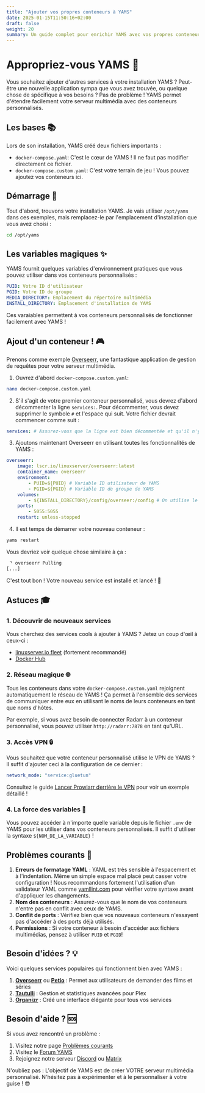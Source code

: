 ```yaml
---
title: "Ajouter vos propres conteneurs à YAMS"
date: 2025-01-15T11:50:16+02:00
draft: false
weight: 20
summary: Un guide complet pour enrichir YAMS avec vos propres conteneurs Docker
---
```


# Appropriez-vous YAMS 🚀

Vous souhaitez ajouter d'autres services à votre installation YAMS ? Peut-être une nouvelle application sympa que vous avez trouvée, ou quelque chose de spécifique à vos besoins ? Pas de problème ! YAMS permet d'étendre facilement votre serveur multimédia avec des conteneurs personnalisés.

## Les bases 📚

Lors de son installation, YAMS créé deux fichiers importants :

-   `docker-compose.yaml`: C'est le cœur de YAMS ! Il ne faut pas modifier directement ce fichier.
-   `docker-compose.custom.yaml`: C'est votre terrain de jeu ! Vous pouvez ajoutez vos conteneurs ici.

## Démarrage 🎯

Tout d'abord, trouvons votre installation YAMS. Je vais utiliser `/opt/yams` dans ces exemples, mais remplacez-le par l'emplacement d'installation que vous avez choisi :

```bash
cd /opt/yams
```

## Les variables magiques ✨

YAMS fournit quelques variables d'environnement pratiques que vous pouvez utiliser dans vos conteneurs personnalisés :

```yaml
PUID: Votre ID d'utilisateur
PGID: Votre ID de groupe
MEDIA_DIRECTORY: Emplacement du répertoire multimédia
INSTALL_DIRECTORY: Emplacement d'installation de YAMS
```

Ces varaiables permettent à vos conteneurs personnalisés de fonctionner facilement avec YAMS !

## Ajout d'un conteneur ! 🎮

Prenons comme exemple [Overseerr](https://overseerr.dev/), une fantastique application de gestion de requêtes pour votre serveur multimédia.

1. Ouvrez d'abord `docker-compose.custom.yaml`:

```bash
nano docker-compose.custom.yaml
```

2. S'il s'agit de votre premier conteneur personnalisé, vous devrez d'abord décommenter la ligne `services:`. Pour décommenter, vous devez supprimer le symbole `#` et l'espace qui suit. Votre fichier devrait commencer comme suit :

```yaml
services: # Assurez-vous que la ligne est bien décommentée et qu'il n'y a pas d'espaces avant !
```

3. Ajoutons maintenant Overseerr en utilisant toutes les fonctionnalités de YAMS :

```yaml
overseerr:
    image: lscr.io/linuxserver/overseerr:latest
    container_name: overseerr
    environment:
        - PUID=${PUID} # Variable ID utilisateur de YAMS
        - PGID=${PGID} # Variable ID de groupe de YAMS
    volumes:
        - ${INSTALL_DIRECTORY}/config/overseer:/config # On utilise le dossier de configuration fourni par Yams
    ports:
        - 5055:5055
    restart: unless-stopped
```

4. Il est temps de démarrer votre nouveau conteneur :

```bash
yams restart
```

Vous devriez voir quelque chose similaire à ça :

```bash
 ⠙ overseerr Pulling                                                                     5.2s
[...]
```

C'est tout bon ! Votre nouveau service est installé et lancé ! 🎉

## Astuces 🎓

### 1. Découvrir de nouveaux services

Vous cherchez des services cools à ajouter à YAMS ? Jetez un coup d'œil à ceux-ci :

-   [linuxserver.io fleet](https://fleet.linuxserver.io/) (fortement recommandé)
-   [Docker Hub](https://hub.docker.com/)

### 2. Réseau magique 🌐

Tous les conteneurs dans votre `docker-compose.custom.yaml` rejoignent automatiquement le réseau de YAMS ! Ça permet à l'ensemble des services de communiquer entre eux en utilisant le noms de leurs conteneurs en tant que noms d'hôtes.

Par exemple, si vous avez besoin de connecter Radarr à un conteneur personnalisé, vous pouvez utiliser `http://radarr:7878` en tant qu'URL.

### 3. Accès VPN 🔒

Vous souhaitez que votre conteneur personnalisé utilise le VPN de YAMS ? Il suffit d'ajouter ceci à la configuration de ce dernier :

```yaml
network_mode: "service:gluetun"
```

Consultez le guide [Lancer Prowlarr derrière le VPN](/advanced/prowlarr-behind-vpn) pour voir un exemple détaillé !

### 4. La force des variables 💪

Vous pouvez accéder à n'importe quelle variable depuis le fichier `.env` de YAMS pour les utiliser dans vos conteneurs personnalisés. Il suffit d'utiliser la syntaxe `${NOM_DE_LA_VARIABLE}` !

## Problèmes courants 🚨

1. **Erreurs de formatage YAML** : YAML est très sensible à l'espacement et à l'indentation. Même un simple espace mal placé peut casser votre configuration ! Nous recommandons fortement l'utilisation d'un validateur YAML comme [yamllint.com](https://www.yamllint.com/) pour vérifier votre syntaxe avant d'appliquer les changements.
2. **Nom des conteneurs** : Assurez-vous que le nom de vos conteneurs n'entre pas en conflit avec ceux de YAMS.
3. **Conflit de ports** : Vérifiez bien que vos nouveaux conteneurs n'essayent pas d'accéder à des ports déjà utilisés.
4. **Permissions** : Si votre conteneur à besoin d'accéder aux fichiers multimédias, pensez à utiliser `PUID` et `PGID`!

## Besoin d'idées ? 💡

Voici quelques services populaires qui fonctionnent bien avec YAMS :

1. **[Overseerr](https://overseerr.dev/)** ou **[Petio](https://petio.tv/)** : Permet aux utilisateurs de demander des films et séries
2. **[Tautulli](https://tautulli.com/)** : Gestion et statistiques avancées pour Plex
3. **[Organizr](https://organizr.app/)** : Créé une interface élégante pour tous vos services

## Besoin d'aide ? 🆘

Si vous avez rencontré un problème :

1. Visitez notre page [Problèmes courants](/faqs/common-errors/)
2. Visitez le [Forum YAMS](https://forum.yams.media)
3. Rejoignez notre serveur [Discord](https://discord.gg/Gwae3tNMST) ou [Matrix](https://matrix.to/#/#yams-space:rogs.me)

N'oubliez pas : L'objectif de YAMS est de créer VOTRE serveur multimédia personnalisé. N'hésitez pas à expérimenter et à le personnaliser à votre guise ! 😎
